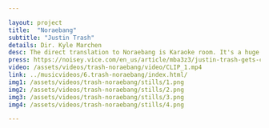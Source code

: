 ```yaml
---

layout: project
title:  "Noraebang"
subtitle: "Justin Trash"
details: Dir. Kyle Marchen
desc: The direct translation to Noraebang is Karaoke room. It's a huge part of Asian culture that everybody experiences differently and this video is just showing everybody how I experience it. <br> - Justin Trash
press: https://noisey.vice.com/en_us/article/mba3z3/justin-trash-gets-comfortably-buck-in-the-noraebang
video: /assets/videos/trash-noraebang/video/CLIP_1.mp4
link: ../musicvideos/6.trash-noraebang/index.html/
img1: /assets/videos/trash-noraebang/stills/1.png
img2: /assets/videos/trash-noraebang/stills/2.png
img3: /assets/videos/trash-noraebang/stills/3.png
img4: /assets/videos/trash-noraebang/stills/4.png

---
```

